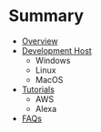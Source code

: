 # Summary

* [Overview](documentation.md)
* [Development Host](development_host.md)
   * Windows
   * Linux
   * MacOS
* [Tutorials](tutorials.md)
   * AWS
   * Alexa
* [FAQs](faqs.md)

